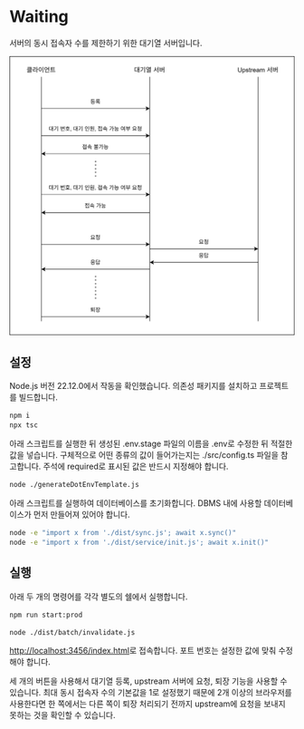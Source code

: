# Waiting
서버의 동시 접속자 수를 제한하기 위한 대기열 서버입니다.

![](./flowchart.svg)

## 설정
Node.js 버전 22.12.0에서 작동을 확인했습니다.
의존성 패키지를 설치하고 프로젝트를 빌드합니다.
```sh
npm i
npx tsc
```
아래 스크립트를 실행한 뒤 생성된 .env.stage 파일의 이름을 .env로 수정한 뒤 적절한 값을 넣습니다.
구체적으로 어떤 종류의 값이 들어가는지는 ./src/config.ts 파일을 참고합니다.
주석에 required로 표시된 값은 반드시 지정해야 합니다.
```sh
node ./generateDotEnvTemplate.js
```
아래 스크립트를 실행하여 데이터베이스를 초기화합니다.
DBMS 내에 사용할 데이터베이스가 먼저 만들어져 있어야 합니다.
```sh
node -e "import x from './dist/sync.js'; await x.sync()"
node -e "import x from './dist/service/init.js'; await x.init()"
```


## 실행
아래 두 개의 명령어를 각각 별도의 쉘에서 실행합니다.
```sh
npm run start:prod
```
```sh
node ./dist/batch/invalidate.js
```
[http://localhost:3456/index.html](http://localhost:3456/index.html)로 접속합니다. 포트 번호는 설정한 값에 맞춰 수정해야 합니다.

세 개의 버튼을 사용해서 대기열 등록, upstream 서버에 요청, 퇴장 기능을 사용할 수 있습니다. 최대 동시 접속자 수의 기본값을 1로 설정했기 때문에 2개 이상의 브라우저를 사용한다면 한 쪽에서는 다른 쪽이 퇴장 처리되기 전까지 upstream에 요청을 보내지 못하는 것을 확인할 수 있습니다.
